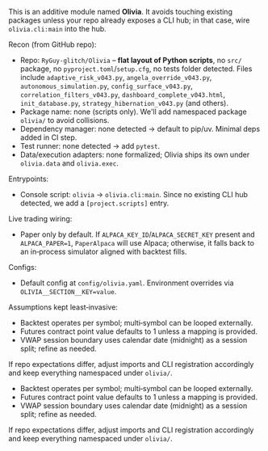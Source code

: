 This is an additive module named **Olivia**. It avoids touching existing packages unless your repo already exposes a CLI hub; in that case, wire `olivia.cli:main` into the hub.

Recon (from GitHub repo):
- Repo: `RyGuy-glitch/Olivia` – **flat layout of Python scripts**, no `src/` package, no `pyproject.toml`/`setup.cfg`, no tests folder detected. Files include `adaptive_risk_v043.py`, `angela_override_v043.py`, `autonomous_simulation.py`, `config_surface_v043.py`, `correlation_filters_v043.py`, `dashboard_complete_v043.html`, `init_database.py`, `strategy_hibernation_v043.py` (and others).
- Package name: none (scripts only). We'll add namespaced package `olivia/` to avoid collisions.
- Dependency manager: none detected → default to pip/uv. Minimal deps added in CI step.
- Test runner: none detected → add `pytest`.
- Data/execution adapters: none formalized; Olivia ships its own under `olivia.data` and `olivia.exec`.

Entrypoints:
- Console script: `olivia` → `olivia.cli:main`. Since no existing CLI hub detected, we add a `[project.scripts]` entry.

Live trading wiring:
- Paper only by default. If `ALPACA_KEY_ID`/`ALPACA_SECRET_KEY` present and `ALPACA_PAPER=1`, `PaperAlpaca` will use Alpaca; otherwise, it falls back to an in‑process simulator aligned with backtest fills.

Configs:
- Default config at `config/olivia.yaml`. Environment overrides via `OLIVIA__SECTION__KEY=value`.

Assumptions kept least‑invasive:
- Backtest operates per symbol; multi‑symbol can be looped externally.
- Futures contract point value defaults to 1 unless a mapping is provided.
- VWAP session boundary uses calendar date (midnight) as a session split; refine as needed.

If repo expectations differ, adjust imports and CLI registration accordingly and keep everything namespaced under `olivia/`.
- Backtest operates per symbol; multi‑symbol can be looped externally.
- Futures contract point value defaults to 1 unless a mapping is provided.
- VWAP session boundary uses calendar date (midnight) as a session split; refine as needed.

If repo expectations differ, adjust imports and CLI registration accordingly and keep everything namespaced under `olivia/`.
